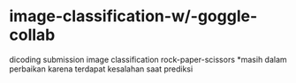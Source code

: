 # image-classification-w/-goggle-collab
dicoding submission image classification rock-paper-scissors
*masih dalam perbaikan karena terdapat kesalahan saat prediksi
